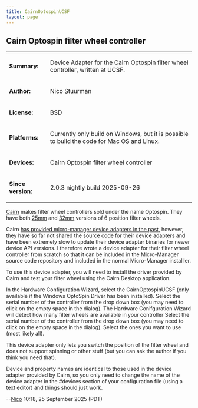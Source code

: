 ```yaml
---
title: CairnOptospinUCSF
layout: page
---
```


## Cairn Optospin filter wheel controller

<table>
<tr>
<td markdown="1">

**Summary:**

</td>
<td markdown="1">

Device Adapter for the Cairn Optospin filter wheel controller, written at UCSF.

</td>
</tr>
<tr>
<td markdown="1">

**Author:**

</td>
<td markdown="1">

Nico Stuurman

</td>
</tr>
<tr>
<td markdown="1">

**License:**

</td>
<td markdown="1">

BSD

</td>
</tr>
<tr>
<td markdown="1">

**Platforms:**

</td>
<td markdown="1">

Currently only build on Windows, but it is possible to build the code for Mac OS and Linux.

</td>
</tr>
<tr>
<td markdown="1">

**Devices:**

</td>
<td markdown="1">

Cairn Optospin filter wheel controller

</td>
</tr>
<tr>
<td markdown="1">

**Since version:**

</td>
<td markdown="1">

2.0.3 nightly build 2025-09-26

</td>
</tr>
</table>

[Cairn](https://cairn-research.co.uk/)  makes filter wheel controllers sold under the name Optospin.  They have both [25mm](https://cairn-research.co.uk/product/optospin25/) and [32mm](https://cairn-research.co.uk/product/optospin32/) versions of 6 position filter wheels.  


Cairn [has provided micro-manager device adapters in the past](https://cairn-research.co.uk/support-software/), however, they have so far not shared the source code for their device adapters and have been extremely slow to update their device adapter binaries for newer device API versions.  I therefore wrote a device adapter for their filter wheel controller from scratch so that it can be included in the Micro-Manager source code repository and included in the normal Micro-Manager installler.  

To use this device adapter, you will need to install the driver provided by Cairn and test your filter wheel using the Cairn Desktop application.

In the Hardware Configuration Wizard, select the CairnOptospinUCSF (only available if the Windows OptoSpin Driver has been installed).  Select the serial number of the controller from the drop down box (you may need to click on the empty space in the dialog). The Hardware Conifguration Wizard will detect how many filter wheels are available in your controller Select the serial number of the controller from the drop down box (you may need to click on the empty space in the dialog).  Select the ones you want to use (most likely all).

This device adapter only lets you switch the position of the filter wheel and does not support spinning or other stuff (but you can ask the author if you think you need that).

Device and property names are identical to those used in the device adapter provided by Cairn, so you only need to change the name of the device adapter in the #devices section of your configuration file (using a text editor) and things should just work.


--[Nico](/users/Nico) 10:18, 25 September 2025 (PDT)

